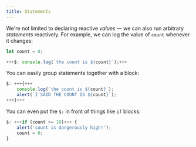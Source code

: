 ```yaml
---
title: Statements
---
```


We're not limited to declaring reactive _values_ — we can also run arbitrary _statements_ reactively. For example, we can log the value of `count` whenever it changes:

```js
let count = 0;

+++$: console.log(`the count is ${count}`);+++
```

You can easily group statements together with a block:

```js
$: +++{+++
	console.log(`the count is ${count}`);
	alert(`I SAID THE COUNT IS ${count}`);
+++}+++
```

You can even put the `$:` in front of things like `if` blocks:

```js
$: +++if (count >= 10)+++ {
	alert('count is dangerously high!');
	count = 0;
}
```

